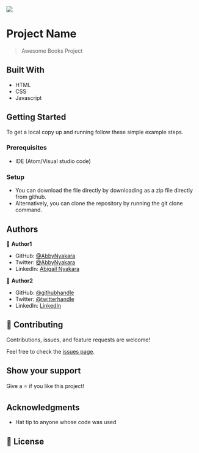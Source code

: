 ![](https://img.shields.io/badge/Microverse-blueviolet)

# Project Name

> Awesome Books Project


## Built With

- HTML
- CSS
- Javascript

## Getting Started

To get a local copy up and running follow these simple example steps.

### Prerequisites
- IDE (Atom/Visual studio code)

### Setup
- You can download the file directly by downloading as a zip file directly from github.
- Alternatively, you can clone the repository by running the git clone command. 


## Authors

👤 **Author1**

- GitHub: [@AbbyNyakara](https://github.com/AbbyNyakara)
- Twitter: [@AbbyNyakara](https://twitter.com/twitterhandle)
- LinkedIn: [Abigail Nyakara](https://www.linkedin.com/in/abigail-nyakara001/)

👤 **Author2**

- GitHub: [@githubhandle](https://github.com/aster-alemu)
- Twitter: [@twitterhandle](https://twitter.com/asterAlemu)
- LinkedIn: [LinkedIn](https://linkedin.com/in/asterAlemu)

## 🤝 Contributing

Contributions, issues, and feature requests are welcome!

Feel free to check the [issues page](../../issues/).

## Show your support

Give a ⭐️ if you like this project!

## Acknowledgments

- Hat tip to anyone whose code was used

## 📝 License


